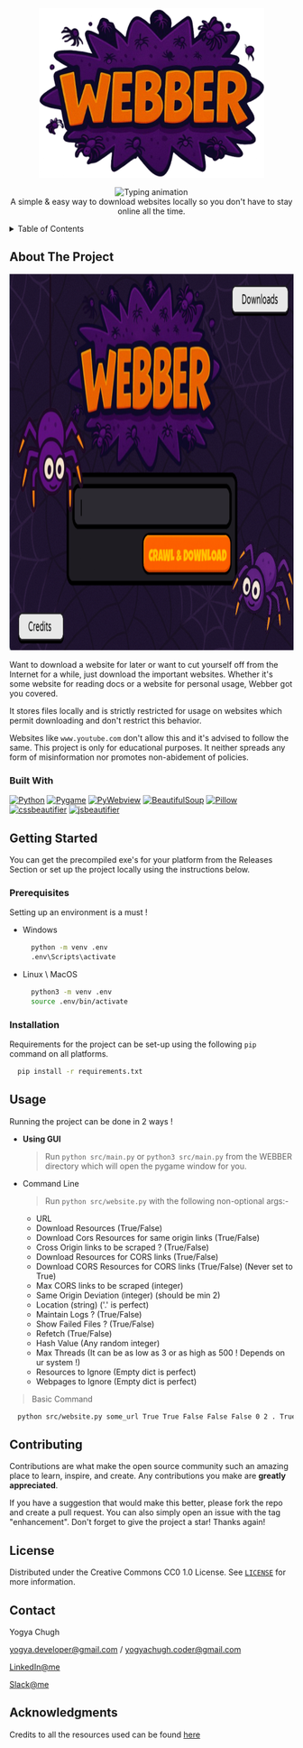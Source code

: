 <!-- PROJECT LOGO -->
<div align="center">
  <a href="https://github.com/YogyaChugh/Webber">
    <img src="assets/main_logo_webber.png" alt="Logo" width="400" height="300">
  </a>


  <p align="center">
  <img src="https://hackatime-badge.hackclub.com/U09218J0E94/Webber" alt="Typing animation"><br>
    A simple & easy way to download websites locally so you don't have to stay online all the time.
    <br />
  </p>
</div>



<!-- TABLE OF CONTENTS -->
<details>
  <summary>Table of Contents</summary>
  <ol>
    <li>
      <a href="#about-the-project">About The Project</a>
      <ul>
        <li><a href="#built-with">Built With</a></li>
      </ul>
    </li>
    <li>
      <a href="#getting-started">Getting Started</a>
      <ul>
        <li><a href="#prerequisites">Prerequisites</a></li>
        <li><a href="#installation">Installation</a></li>
      </ul>
    </li>
    <li><a href="#usage">Usage</a></li>
    <li><a href="#roadmap">Roadmap</a></li>
    <li><a href="#contributing">Contributing</a></li>
    <li><a href="#license">License</a></li>
    <li><a href="#contact">Contact</a></li>
    <li><a href="#acknowledgments">Acknowledgments</a></li>
  </ol>
</details>



<!-- ABOUT THE PROJECT -->
## About The Project

<img src="assets/ss.png" alt="Logo" width="1000" height="667">

Want to download a website for later or want to cut yourself off from the Internet for a while, just download the important websites. Whether it's some website for reading docs or a website for personal usage, Webber got you covered.

It stores files locally and is strictly restricted for usage on websites which permit downloading and don't restrict this behavior.

Websites like `www.youtube.com` don't allow this and it's advised to follow the same. This project is only for educational purposes. It neither spreads any form of misinformation nor promotes non-abidement of policies.



### Built With

[![Python](https://img.shields.io/badge/-Python-3776AB?style=flat&logo=python&logoColor=white)](https://www.python.org/)
[![Pygame](https://img.shields.io/badge/-Pygame-333?style=flat&logo=pygame&logoColor=white)](https://www.pygame.org/)
[![PyWebview](https://img.shields.io/badge/-PyWebview-0e2233?style=flat&logo=python&logoColor=white)](https://pywebview.flowrl.com/)
[![BeautifulSoup](https://img.shields.io/badge/-BeautifulSoup-3b1f2b?style=flat&logo=python&logoColor=white)](https://www.crummy.com/software/BeautifulSoup/)
[![Pillow](https://img.shields.io/badge/-Pillow-3c2c41?style=flat&logo=python&logoColor=white)](https://python-pillow.org/)
[![cssbeautifier](https://img.shields.io/badge/-cssbeautifier-264de4?style=flat&logo=css3&logoColor=white)](https://pypi.org/project/cssbeautifier/)
[![jsbeautifier](https://img.shields.io/badge/-jsbeautifier-F7DF1E?style=flat&logo=javascript&logoColor=black)](https://pypi.org/project/jsbeautifier/)



<!-- GETTING STARTED -->
## Getting Started

You can get the precompiled exe's for your platform from the Releases Section or set up the project locally using the instructions below.

### Prerequisites

Setting up an environment is a must !

* Windows
    ```bash
      python -m venv .env
      .env\Scripts\activate
    ```
* Linux \ MacOS
    ```bash
      python3 -m venv .env
      source .env/bin/activate
    ```

### Installation

Requirements for the project can be set-up using the following `pip` command on all platforms.
```bash
  pip install -r requirements.txt
```


## Usage

Running the project can be done in 2 ways !
* **Using GUI**
  > Run `python src/main.py` or `python3 src/main.py` from the WEBBER directory which will open the pygame window for you.

* Command Line
  > Run `python src/website.py` with the following non-optional args:-
  - URL
  - Download Resources (True/False)
  - Download Cors Resources for same origin links (True/False)
  - Cross Origin links to be scraped ? (True/False)
  - Download Resources for CORS links (True/False)
  - Download CORS Resources for CORS links (True/False) (Never set to True)
  - Max CORS links to be scraped (integer)
  - Same Origin Deviation (integer) (should be min 2)
  - Location (string) ('.' is perfect)
  - Maintain Logs ? (True/False)
  - Show Failed Files ? (True/False)
  - Refetch (True/False)
  - Hash Value (Any random integer)
  - Max Threads (It can be as low as 3 or as high as 500 ! Depends on ur system !)
  - Resources to Ignore (Empty dict is perfect)
  - Webpages to Ignore (Empty dict is perfect)

> Basic Command
```bash
  python src/website.py some_url True True False False False 0 2 . True True True 12344 50 {} {}
```


<!-- CONTRIBUTING -->
## Contributing

Contributions are what make the open source community such an amazing place to learn, inspire, and create. Any contributions you make are **greatly appreciated**.

If you have a suggestion that would make this better, please fork the repo and create a pull request. You can also simply open an issue with the tag "enhancement".
Don't forget to give the project a star! Thanks again!



<!-- LICENSE -->
## License

Distributed under the Creative Commons CC0 1.0 License. See <a href="https://github.com/YogyaChugh/Webber/blob/master/LICENSE">`LICENSE`</a> for more information.



<!-- CONTACT -->
## Contact

Yogya Chugh

yogya.developer@gmail.com / yogyachugh.coder@gmail.com

[LinkedIn@me](https://www.linkedin.com/in/yogya-chugh-464a45304/)

[Slack@me]('https://hackclub.slack.com/team/U09218J0E94')



<!-- ACKNOWLEDGMENTS -->
## Acknowledgments

Credits to all the resources used can be found <a href="https://webber-credits.onrender.com">here</a>
